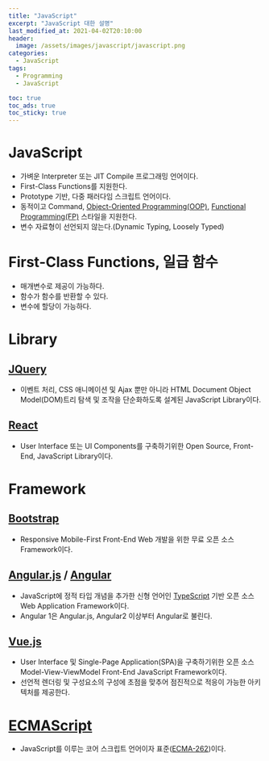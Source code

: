 ```yaml
---
title: "JavaScript"
excerpt: "JavaScript 대한 설명"
last_modified_at: 2021-04-02T20:10:00
header:
  image: /assets/images/javascript/javascript.png
categories:
  - JavaScript
tags:
  - Programming
  - JavaScript

toc: true
toc_ads: true
toc_sticky: true
---
```

# JavaScript
- 가벼운 Interpreter 또는 JIT Compile 프로그래밍 언어이다.
- First-Class Functions를 지원한다.
- Prototype 기반, 다중 패러다임 스크립트 언어이다.
- 동적이고 Command, [Object-Oriented Programming(OOP)](../../paradigm/oop), [Functional Programming(FP)](../../paradigm/fp) 스타일을 지원한다.
- 변수 자료형이 선언되지 않는다.(Dynamic Typing, Loosely Typed)

# First-Class Functions, 일급 함수
- 매개변수로 제공이 가능하다.
- 함수가 함수를 반환할 수 있다.
- 변수에 할당이 가능하다.

# Library
## [JQuery](https://jquery.com/)
- 이벤트 처리, CSS 애니메이션 및 Ajax 뿐만 아니라 HTML Document Object Model(DOM)트리 탐색 및 조작을 단순화하도록 설계된 JavaScript Library이다.

## [React](https://reactjs.org/)
- User Interface 또는 UI Components를 구축하기위한 Open Source, Front-End, JavaScript Library이다.

# Framework
## [Bootstrap](https://getbootstrap.com/)
- Responsive Mobile-First Front-End Web 개발을 위한 무료 오픈 소스 Framework이다.

## [Angular.js](https://angularjs.org/) / [Angular](https://angular.io/)
- JavaScript에 정적 타입 개념을 추가한 신형 언어인 [TypeScript](https://www.typescriptlang.org/) 기반 오픈 소스 Web Application Framework이다.
- Angular 1은 Angular.js, Angular2 이상부터 Angular로 불린다.

## [Vue.js](https://vuejs.org/)
- User Interface 및 Single-Page Application(SPA)을 구축하기위한 오픈 소스 Model-View-ViewModel Front-End JavaScript Framework이다.
- 선언적 렌더링 및 구성요소의 구성에 초점을 맞추어 점진적으로 적응이 가능한 아키텍처를 제공한다.

# [ECMAScript](http://www.ecma-international.org/)
- JavaScript를 이루는 코어 스크립트 언어이자 표준([ECMA-262](https://www.ecma-international.org/publications-and-standards/standards/ecma-262/))이다.